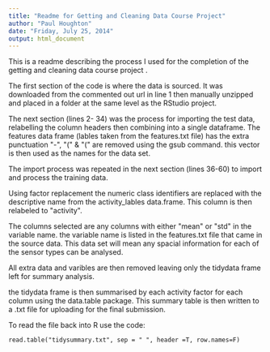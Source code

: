 ```yaml
---
title: "Readme for Getting and Cleaning Data Course Project"
author: "Paul Houghton"
date: "Friday, July 25, 2014"
output: html_document
---
```



This is a readme describing the process I used for the completion of the getting and cleaning data course project .

The first section of the code is where the data is sourced. It was downloaded from the commented out url in line 1 then manually unzipped and placed in a folder at the same level as the RStudio project.

The next section (lines 2- 34) was the process for importing the test data, relabelling the column headers then combining into a single dataframe.
The features data frame (lables taken from the features.txt file) has the extra punctuation "-", "(" & "(" are removed using the gsub command. this vector is then used as the names for the data set.

The import process was repeated in the next section (lines 36-60) to import and process the training data.

Using factor replacement the numeric class identifiers are replaced with the descriptive name from the activity_lables data.frame. This column is then relabeled to "activity".

The columns selected are any columns with either "mean" or "std" in the variable name. the variable name is listed in the features.txt file that came in the source data. This data set will mean any spacial information for each of the sensor types can be analysed.

All extra data and varibles are then removed leaving only the tidydata frame left for summary analysis.

the tidydata frame is then summarised by each activity factor for each column using the data.table package. This summary table is then written to a .txt file for uploading for the final submission.

To read the file back into R use the code:

```{r}
read.table("tidysummary.txt", sep = " ", header =T, row.names=F)
```